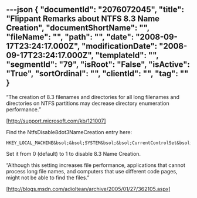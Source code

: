 ---json
{
  "documentId": "2076072045",
  "title": "Flippant Remarks about NTFS 8.3 Name Creation",
  "documentShortName": "",
  "fileName": "",
  "path": "",
  "date": "2008-09-17T23:24:17.000Z",
  "modificationDate": "2008-09-17T23:24:17.000Z",
  "templateId": "",
  "segmentId": "79",
  "isRoot": "False",
  "isActive": "True",
  "sortOrdinal": "",
  "clientId": "",
  "tag": ""
}
---

“The creation of 8.3 filenames and directories for all long filenames and directories on NTFS partitions may decrease directory enumeration performance.”

[http://support.microsoft.com/kb/121007]

Find the NtfsDisable8dot3NameCreation entry here:

    HKEY_LOCAL_MACHINE&bsol;&bsol;SYSTEM&bsol;&bsol;CurrentControlSet&bsol;&bsol;Control&bsol;&bsol;FileSystem 

Set it from 0 (default) to 1 to disable 8.3 Name Creation.

“Although this setting increases file performance, applications that cannot process long file names, and computers that use different code pages, might not be able to find the files.”

[http://blogs.msdn.com/adioltean/archive/2005/01/27/362105.aspx]
